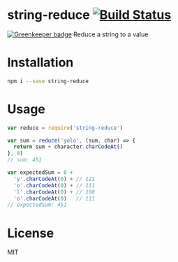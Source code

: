 # string-reduce [![Build Status](https://travis-ci.org/tjmehta/string-reduce.svg?branch=master)](https://travis-ci.org/tjmehta/string-reduce)

[![Greenkeeper badge](https://badges.greenkeeper.io/tjmehta/string-reduce.svg)](https://greenkeeper.io/)
Reduce a string to a value

# Installation
```bash
npm i --save string-reduce
```

# Usage
```js
var reduce = require('string-reduce')

var sum = reduce('yolo', (sum, char) => {
  return sum + character.charCodeAt()
}, 0)
// sum: 451

var expectedSum = 0 +    
  'y'.charCodeAt(0) + // 121
  'o'.charCodeAt(0) + // 111
  'l'.charCodeAt(0) + // 108
  'o'.charCodeAt(0)   // 111
// expectedSum: 451
```

# License
MIT
